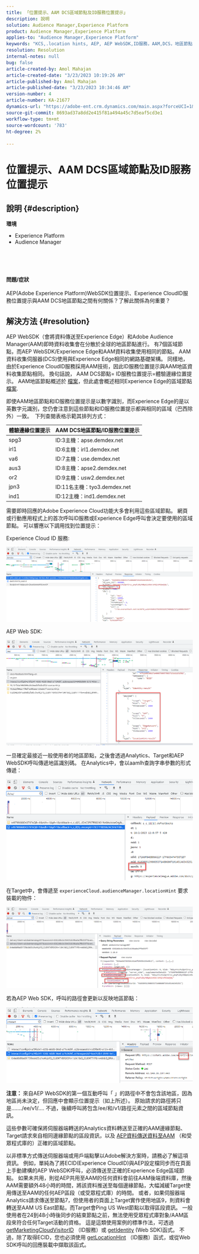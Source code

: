 ```yaml
---
title: 「位置提示、AAM DCS區域節點及ID服務位置提示」
description: 說明
solution: Audience Manager,Experience Platform
product: Audience Manager,Experience Platform
applies-to: "Audience Manager,Experience Platform"
keywords: "KCS,.location hints, AEP, AEP WebSDK,ID服務，AAM,DCS，地區節點"
resolution: Resolution
internal-notes: null
bug: false
article-created-by: Amol Mahajan
article-created-date: "3/23/2023 10:19:26 AM"
article-published-by: Amol Mahajan
article-published-date: "3/23/2023 10:34:46 AM"
version-number: 4
article-number: KA-21677
dynamics-url: "https://adobe-ent.crm.dynamics.com/main.aspx?forceUCI=1&pagetype=entityrecord&etn=knowledgearticle&id=42b1582f-64c9-ed11-b597-6045bd006b25"
source-git-commit: 8693ad37a8dd2e415f81a494a45c7d5eaf5cd3e1
workflow-type: tm+mt
source-wordcount: '783'
ht-degree: 2%

---
```


# 位置提示、AAM DCS區域節點及ID服務位置提示

## 說明 {#description}

<b>環境</b>
- Experience Platform
- Audience Manager

<br><br> <br><br><b>問題/症狀</b><br><br>AEP(Adobe Experience Platform)WebSDK位置提示、Experience CloudID服務位置提示與AAM DCS地區節點之間有何關係？了解此關係為何重要？<br>

## 解決方法 {#resolution}


AEP WebSDK（會將資料傳送至Experience Edge）和Adobe Audience Manager(AAM)即時資料收集會在分散於全球的地區節點進行。 有7個區域節點，而AEP WebSDK/Experience Edge和AAM資料收集使用相同的節點。 AAM資料收集伺服器(DCS)使用與Experience Edge相同的網路基礎架構。 同樣地，由於Experience CloudID服務採用AAM技術，因此ID服務位置提示與AAM地區資料收集節點相同。 換句話說， AAM DCS節點= ID服務位置提示=體驗邊緣位置提示。 AAM地區節點概述於 [檔案](https://experienceleague.adobe.com/docs/audience-manager/user-guide/api-and-sdk-code/dcs/dcs-api-reference/dcs-regions.html?lang=en)，但此處會概述相同Experience Edge的區域節點 [檔案](https://experienceleague.adobe.com/docs/experience-platform/edge-network-server-api/location-hints.html?lang=en).

即使AAM地區節點和ID服務位置提示是以數字識別，而Experience Edge的是以英數字元識別，您仍會注意到這些節點和ID服務位置提示都與相同的區域（巴西除外）一致。  下列查閱表格示範其排列方式：


| 體驗邊緣位置提示 | AAM DCS地區節點/ID服務位置提示 |
| --- | --- |
| spg3 | ID:3主機：apse.demdex.net |
| irl1 | ID:6主機：irl1.demdex.net |
| va6 | ID:7主機：use.demdex.net |
| aus3 | ID:8主機：apse2.demdex.net |
| or2 | ID:9主機：usw2.demdex.net |
| jpn3 | ID:11名主機：tyo3.demdex.net |
| ind1 | ID:12主機：ind1.demdex.net |


需要即時回應的Adobe Experience Cloud功能大多會利用這些區域節點。 網頁或行動應用程式上的首次呼叫ID服務或Experience Edge呼叫會決定要使用的區域節點。 可以響應以下調用找到位置提示：

Experience Cloud ID 服務:

![](assets/e80a1235-77bf-ed11-83ff-6045bd006239.png)



AEP Web SDK:

![](assets/8f50cbb3-75bf-ed11-83ff-6045bd006239.png)

一旦確定最接近一般使用者的地區節點，之後會透過Analytics、Target和AEP WebSDK呼叫傳遞地區識別碼。 在Analytics中，會以aamlh查詢字串參數的形式傳遞：

![](assets/33af14ff-77bf-ed11-83ff-6045bd006239.png)

在Target中，會傳遞至 `experienceCloud.audienceManager.locationHint` 要求裝載的物件：

![](assets/dce94437-78bf-ed11-83ff-6045bd006239.png)

若為AEP Web SDK，呼叫的路徑會更新以反映地區節點：

![](assets/8245a050-79bf-ed11-83ff-6045bd006239.png)

<b>注意： </b>來自AEP WebSDK的第一個互動呼叫「 」的路徑中不會包含該地區，因為地區尚未決定，但回應中會顯示位置提示（如上所述）。 原始請求的路徑將只是……./ee/v1/.... 不過，後續呼叫將包含/ee/和/v1/路徑元素之間的區域節點資訊。

這些參數可確保將伺服器端轉送的Analytics資料轉送至正確的AAM邊緣節點、Target請求來自相同邊緣節點的區段資訊，以及 [AEP資料傳送資料至AAM](https://experienceleague.adobe.com/docs/audience-manager/user-guide/implementation-integration-guides/integration-experience-platform/aam-aep-audience-sharing.html?lang=en) （和受眾程式庫的）正確的區域節點。

以非標準方式傳送伺服器端或用戶端點擊以Adobe解決方案時，請務必了解這項資訊。 例如，單純為了將ECID(Experience CloudID)與AEP設定檔同步而在頁面上手動建構的AEP WebSDK呼叫，必須傳送至正確的Experience Edge區域節點。 如果未共用，則從AEP共用至AAM的任何資料會前往AAM後端資料庫，然後AAM需要額外48小時的時間，將該資料推送至每個邊緣節點，大幅減緩Target使用傳送至AAM的任何AEP區段（或受眾程式庫）的時間。 或者，如果伺服器端Analytics請求傳送至節點7，但使用者的頁面上Target實作使用地區9，則資料會轉送至AAM US East節點，而Target會Ping US West節點以取得區段資訊。 一般使用者在24到48小時後同步的結束節點之前，無法使用受眾程式庫對象/AAM區段來符合任何Target活動的資格。 這是這類使用案例的標準作法，可透過 [getMarketingCloudVisitorID](https://experienceleague.adobe.com/docs/id-service/using/id-service-api/methods/getmcvid.html?lang=en) （ID服務）或 [getIdentity](https://experienceleague.adobe.com/docs/experience-platform/edge/extension/accessing-the-ecid.html?lang=en) (Web SDK)函式。 不過，除了取得ECID，您也必須使用 [getLocationHint](https://experienceleague.adobe.com/docs/id-service/using/id-service-api/methods/getlocationhint.html?lang=en) （ID服務）函式，或從Web SDK呼叫的回應裝載中擷取該函式。








